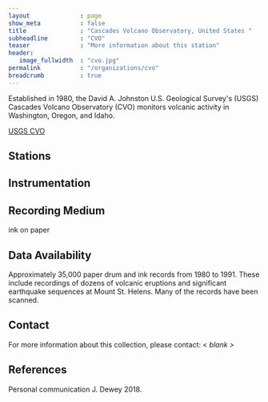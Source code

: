 ```yaml
---
layout              : page
show_meta           : false
title               : "Cascades Volcano Observatory, United States "
subheadline         : "CVO"
teaser              : "More information about this station"
header:
   image_fullwidth  : "cvo.jpg"
permalink           : "/organizations/cvo"
breadcrumb          : true
---
```

Established in 1980, the David A. Johnston U.S. Geological Survey's (USGS) Cascades Volcano Observatory (CVO) monitors volcanic activity in Washington, Oregon, and Idaho.

[USGS CVO](https://www.usgs.gov/observatories/cvo)

## Stations



## Instrumentation


## Recording Medium
ink on paper


## Data Availability

Approximately 35,000 paper drum and ink records from 1980 to 1991. These include recordings of dozens of volcanic eruptions and significant earthquake sequences at Mount St. Helens. Many of the records have been scanned.


## Contact
For more information about this collection, please contact: \< *blank* \>

## References

Personal communication J. Dewey 2018.
